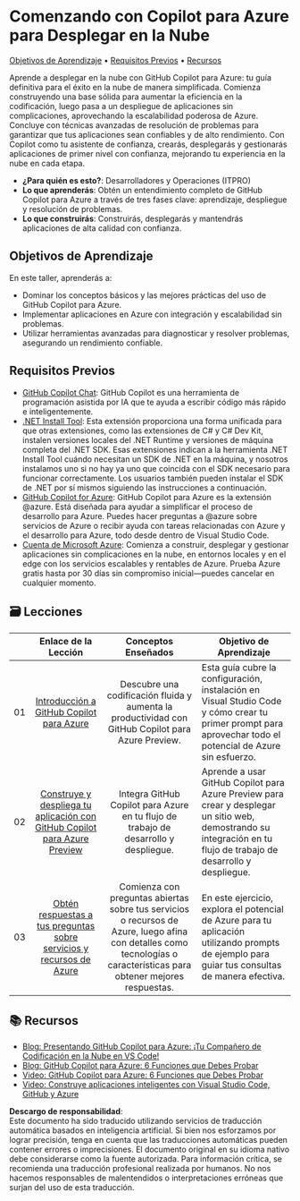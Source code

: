 # Comenzando con Copilot para Azure para Desplegar en la Nube

[Objetivos de Aprendizaje](../../../06-Using-GitHub-Copilot-for-Azure-to-Deploy-to-Cloud) • [Requisitos Previos](../../../06-Using-GitHub-Copilot-for-Azure-to-Deploy-to-Cloud) • [Recursos](../../../06-Using-GitHub-Copilot-for-Azure-to-Deploy-to-Cloud)

Aprende a desplegar en la nube con GitHub Copilot para Azure: tu guía definitiva para el éxito en la nube de manera simplificada. Comienza construyendo una base sólida para aumentar la eficiencia en la codificación, luego pasa a un despliegue de aplicaciones sin complicaciones, aprovechando la escalabilidad poderosa de Azure. Concluye con técnicas avanzadas de resolución de problemas para garantizar que tus aplicaciones sean confiables y de alto rendimiento. Con Copilot como tu asistente de confianza, crearás, desplegarás y gestionarás aplicaciones de primer nivel con confianza, mejorando tu experiencia en la nube en cada etapa.

- **¿Para quién es esto?**: Desarrolladores y Operaciones (ITPRO)
- **Lo que aprenderás**: Obtén un entendimiento completo de GitHub Copilot para Azure a través de tres fases clave: aprendizaje, despliegue y resolución de problemas.
- **Lo que construirás**: Construirás, desplegarás y mantendrás aplicaciones de alta calidad con confianza.

<a name="Learn"/>

## Objetivos de Aprendizaje

En este taller, aprenderás a:

- Dominar los conceptos básicos y las mejores prácticas del uso de GitHub Copilot para Azure.
- Implementar aplicaciones en Azure con integración y escalabilidad sin problemas.
- Utilizar herramientas avanzadas para diagnosticar y resolver problemas, asegurando un rendimiento confiable.

<a name="pre-req"/>

## Requisitos Previos

- [GitHub Copilot Chat](https://marketplace.visualstudio.com/items?itemName=GitHub.copilot): GitHub Copilot es una herramienta de programación asistida por IA que te ayuda a escribir código más rápido e inteligentemente.
- [.NET Install Tool](https://marketplace.visualstudio.com/items?itemName=ms-dotnettools.vscode-dotnet-runtime): Esta extensión proporciona una forma unificada para que otras extensiones, como las extensiones de C# y C# Dev Kit, instalen versiones locales del .NET Runtime y versiones de máquina completa del .NET SDK. Esas extensiones indican a la herramienta .NET Install Tool cuándo necesitan un SDK de .NET en la máquina, y nosotros instalamos uno si no hay ya uno que coincida con el SDK necesario para funcionar correctamente. Los usuarios también pueden instalar el SDK de .NET por sí mismos siguiendo las instrucciones a continuación.
- [GitHub Copilot for Azure](https://marketplace.visualstudio.com/items?itemName=ms-azuretools.vscode-azure-github-copilot): GitHub Copilot para Azure es la extensión @azure. Está diseñada para ayudar a simplificar el proceso de desarrollo para Azure. Puedes hacer preguntas a @azure sobre servicios de Azure o recibir ayuda con tareas relacionadas con Azure y el desarrollo para Azure, todo desde dentro de Visual Studio Code.
- [Cuenta de Microsoft Azure](https://azure.microsoft.com/pricing/purchase-options/azure-account): Comienza a construir, desplegar y gestionar aplicaciones sin complicaciones en la nube, en entornos locales y en el edge con los servicios escalables y rentables de Azure. Prueba Azure gratis hasta por 30 días sin compromiso inicial—puedes cancelar en cualquier momento.

<a name="book"/>

## 🗃️ Lecciones
|       |              Enlace de la Lección              |                       Conceptos Enseñados                       |                     Objetivo de Aprendizaje                 |                             
| :---: | :---------------------------------------------: | :-------------------------------------------------------------: | ----------------------------------------------------------- |
| 01 | [Introducción a GitHub Copilot para Azure](https://github.com/microsoft/mastering-github-copilot-for-dotnet-csharp-developers/blob/main/06-Using-GitHub-Copilot-for-Azure-to-Deploy-to-Cloud/01-Getting-Started-with-GitHub-Copilot-for-Azure.md) | Descubre una codificación fluida y aumenta la productividad con GitHub Copilot para Azure Preview. | Esta guía cubre la configuración, instalación en Visual Studio Code y cómo crear tu primer prompt para aprovechar todo el potencial de Azure sin esfuerzo. |
| 02 | [Construye y despliega tu aplicación con GitHub Copilot para Azure Preview](https://github.com/microsoft/mastering-github-copilot-for-dotnet-csharp-developers/blob/main/06-Using-GitHub-Copilot-for-Azure-to-Deploy-to-Cloud/02-Build-and-deploy-your-application-with-GitHub-Copilot-for-Azure.md) | Integra GitHub Copilot para Azure en tu flujo de trabajo de desarrollo y despliegue. | Aprende a usar GitHub Copilot para Azure Preview para crear y desplegar un sitio web, demostrando su integración en tu flujo de trabajo de desarrollo y despliegue. | 
| 03 | [Obtén respuestas a tus preguntas sobre servicios y recursos de Azure](https://github.com/microsoft/mastering-github-copilot-for-dotnet-csharp-developers/blob/main/06-Using-GitHub-Copilot-for-Azure-to-Deploy-to-Cloud/03-Get-Answers-to-your-Questions-about-Azure-Services-and-Resources.md) | Comienza con preguntas abiertas sobre tus servicios o recursos de Azure, luego afina con detalles como tecnologías o características para obtener mejores respuestas. | En este ejercicio, explora el potencial de Azure para tu aplicación utilizando prompts de ejemplo para guiar tus consultas de manera efectiva. | 

## :books: Recursos

- [Blog: Presentando GitHub Copilot para Azure: ¡Tu Compañero de Codificación en la Nube en VS Code!](https://techcommunity.microsoft.com/t5/microsoft-developer-community/introducing-github-copilot-for-azure-your-cloud-coding-companion/ba-p/4127644)
- [Blog: GitHub Copilot para Azure: 6 Funciones que Debes Probar](https://techcommunity.microsoft.com/t5/microsoft-developer-community/github-copilot-for-azure-6-must-try-features/ba-p/4283126)
- [Video: GitHub Copilot para Azure: 6 Funciones que Debes Probar](https://youtube.com/playlist?list=PLlrxD0HtieHgdwrN6ooxApdfBKTJK7465&si=9rl-kNItvFPeqhwa)
- [Video: Construye aplicaciones inteligentes con Visual Studio Code, GitHub y Azure](https://youtu.be/30OpmbWL1t8?si=FvkRqa-wxTHaU3qA&t=1024)

**Descargo de responsabilidad**:  
Este documento ha sido traducido utilizando servicios de traducción automática basados en inteligencia artificial. Si bien nos esforzamos por lograr precisión, tenga en cuenta que las traducciones automáticas pueden contener errores o imprecisiones. El documento original en su idioma nativo debe considerarse como la fuente autorizada. Para información crítica, se recomienda una traducción profesional realizada por humanos. No nos hacemos responsables de malentendidos o interpretaciones erróneas que surjan del uso de esta traducción.